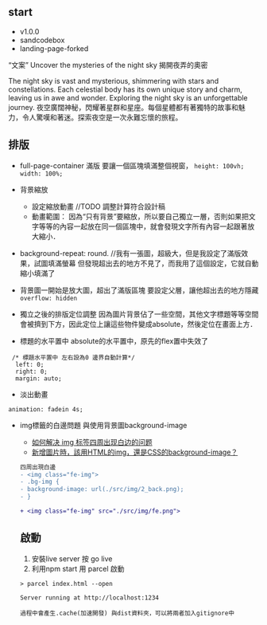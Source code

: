 

## start
- v1.0.0
- sandcodebox
- landing-page-forked


“文案”
Uncover the mysteries of the night sky
揭開夜弄的奧密

The night sky is vast and mysterious, shimmering with stars and constellations. Each celestial body has its own unique story and charm, leaving us in awe and wonder. Exploring the night sky is an unforgettable journey.
夜空廣闊神秘，閃耀著星群和星座。每個星體都有著獨特的故事和魅力，令人驚嘆和著迷。探索夜空是一次永難忘懷的旅程。


## 排版
- full-page-container 滿版
要讓一個區塊填滿整個視窗， `height: 100vh; width: 100%;`


- 背景縮放
  - 設定縮放動畫 //TODO 調整計算符合設計稿
  - 動畫範圍：
因為“只有背景”要縮放，所以要自己獨立一層，否則如果把文字等等的內容一起放在同一個區塊中，就會發現文字所有內容一起跟著放大縮小．
 - background-repeat: round. 
//我有一張圖，超級大，但是我設定了滿版效果，試圖填滿螢幕
但發現超出去的地方不見了，而我用了這個設定，它就自動縮小填滿了


- 背景圖一開始是放大圖，超出了滿版區塊
要設定父層，讓他超出去的地方隱藏 ` overflow: hidden`

- 獨立之後的排版定位調整
因為圖片背景佔了一些空間，其他文字標題等等空間會被擠到下方，因此定位上讓這些物件變成absolute，然後定位在畫面上方．

- 標題的水平置中
absolute的水平置中，原先的flex置中失效了
```
 /* 標題水平置中 左右設為0 邊界自動計算*/
  left: 0;
  right: 0;
  margin: auto;
  ```

- 淡出動畫
```
animation: fadein 4s;
```

- img標籤的白邊問題 與使用背景圖background-image
  - [如何解决 img 标签四周出现白边的问题](https://blog.csdn.net/yiguoxiaohai/article/details/121673610)
  - [新增圖片時，該用HTML的img，還是CSS的background-image？](https://jimmyswebnote.com/html-img-or-css-background-image/)

  ```diff
  四周出現白邊
  - <img class="fe-img">
  - .bg-img {
  - background-image: url(./src/img/2_back.png);
  - }
  
  + <img class="fe-img" src="./src/img/fe.png">

  ```


  ## 啟動

  1. 安裝live server 按 go live
  2. 利用npm start 用 parcel 啟動
  ```
  > parcel index.html --open

  Server running at http://localhost:1234 

  過程中會產生.cache(加速開發) 與dist資料夾，可以將兩者加入gitignore中
  ```
